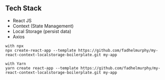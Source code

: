 ## Tech Stack

* React JS
* Context (State Management)
* Local Storage (persist data)
* Axios

```shell
with npx
npx create-react-app --template https://github.com/fadhelmurphy/my-react-context-localstorage-boilerplate.git my-app

with Yarn
yarn create react-app --template https://github.com/fadhelmurphy/my-react-context-localstorage-boilerplate.git my-app
```